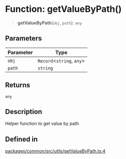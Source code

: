 # Function: getValueByPath()

> **getValueByPath**(`obj`, `path`): `any`

## Parameters

| Parameter | Type |
| ------ | ------ |
| `obj` | `Record`\<`string`, `any`\> |
| `path` | `string` |

## Returns

`any`

## Description

Helper function to get value by path

## Defined in

[packages/common/src/utils/getValueByPath.ts:4](https://github.com/XiaoPiHong/xph-crud/blob/6c1615ed1bf3b9b6f01037eaf454f3c74e2cead4/packages/common/src/utils/getValueByPath.ts#L4)
